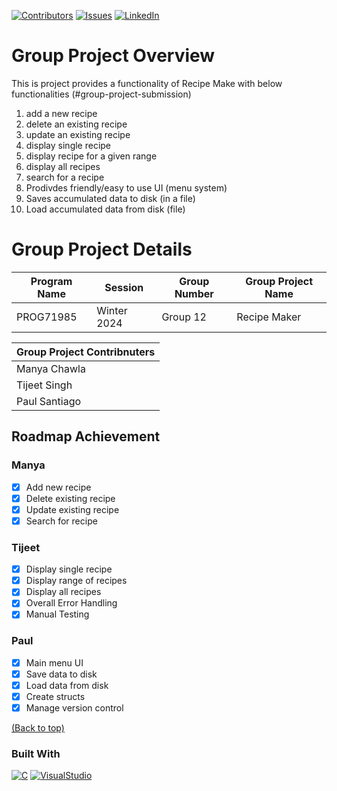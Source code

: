 [![Contributors][contributors-shield]][contributors-url]
[![Issues][issues-shield]][issues-url]
[![LinkedIn][linkedin-shield]][linkedin-url]

# Group Project Overview

This is project provides a functionality of Recipe Make with below functionalities (#group-project-submission)
1. add a new recipe
2. delete an existing recipe
3. update an existing recipe
4. display single recipe
5. display recipe for a given range
6. display all recipes
7. search for a recipe
8. Prodivdes friendly/easy to use UI (menu system)
9. Saves accumulated data to disk (in a file)
10. Load accumulated data from disk (file)


# Group Project Details 

| Program Name | Session | Group Number | Group Project Name
| --- | --- | --- | --- |
| PROG71985 | Winter 2024 | Group 12 | Recipe Maker |

| Group Project Contribnuters |
| --- |
| Manya Chawla | 
| Tijeet Singh |
| Paul Santiago |


## Roadmap Achievement
### Manya
- [x] Add new recipe
- [x] Delete existing recipe
- [x] Update existing recipe
- [x] Search for recipe

### Tijeet
- [x] Display single recipe
- [x] Display range of recipes
- [x] Display all recipes
- [x] Overall Error Handling
- [x] Manual Testing

### Paul
- [x] Main menu UI
- [x] Save data to disk
- [x] Load data from disk
- [x] Create structs
- [x] Manage version control

[(Back to top)](#group-project-submission)

### Built With
[![C][C-Image]][C-URL]
[![VisualStudio][Visual-Studio]][Visual-Studio-url]

<!-- MARKDOWN LINKS & IMAGES -->
<!-- https://www.markdownguide.org/basic-syntax/#reference-style-links -->
[contributors-shield]: https://img.shields.io/badge/contributors-3
[contributors-url]: https://github.com/prsanti/PROG71985_Group12/graphs/contributors
[issues-shield]: https://img.shields.io/badge/issues-3
[issues-url]: https://github.com/prsanti/PROG71985_Group12/issues
[linkedin-shield]: https://img.shields.io/badge/-LinkedIn-black.svg?style=for-the-badge&logo=linkedin&colorB=555
[linkedin-url]: https://www.linkedin.com/in/tijeet-singh-a605aa290/
[C-Image]: https://img.shields.io/badge/c-%2300599C.svg?style=for-the-badge&logo=c&logoColor=white
[C-URL]: https://www.w3schools.com/c/c_intro.php
[Visual-Studio]: https://img.shields.io/badge/Visual%20Studio-5C2D91.svg?style=for-the-badge&logo=visual-studio&logoColor=white
[Visual-Studio-url]: https://visualstudio.microsoft.com/
